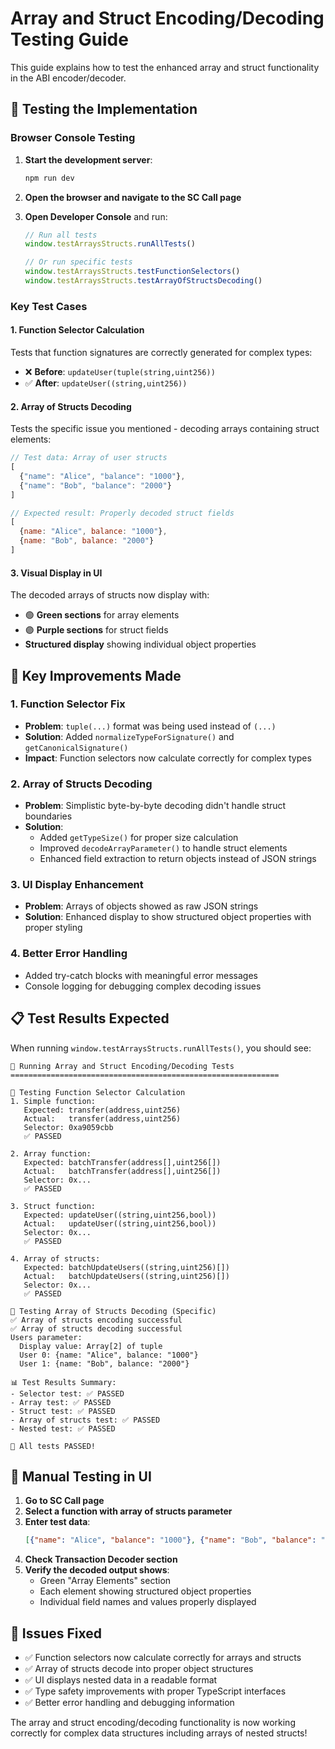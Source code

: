 # Array and Struct Encoding/Decoding Testing Guide

This guide explains how to test the enhanced array and struct functionality in the ABI encoder/decoder.

## 🧪 Testing the Implementation

### Browser Console Testing

1. **Start the development server**:
   ```bash
   npm run dev
   ```

2. **Open the browser and navigate to the SC Call page**

3. **Open Developer Console** and run:
   ```javascript
   // Run all tests
   window.testArraysStructs.runAllTests()
   
   // Or run specific tests
   window.testArraysStructs.testFunctionSelectors()
   window.testArraysStructs.testArrayOfStructsDecoding()
   ```

### Key Test Cases

#### 1. Function Selector Calculation
Tests that function signatures are correctly generated for complex types:

- ❌ **Before**: `updateUser(tuple(string,uint256))`
- ✅ **After**: `updateUser((string,uint256))`

#### 2. Array of Structs Decoding
Tests the specific issue you mentioned - decoding arrays containing struct elements:

```javascript
// Test data: Array of user structs
[
  {"name": "Alice", "balance": "1000"},
  {"name": "Bob", "balance": "2000"}
]

// Expected result: Properly decoded struct fields
[
  {name: "Alice", balance: "1000"},
  {name: "Bob", balance: "2000"}
]
```

#### 3. Visual Display in UI
The decoded arrays of structs now display with:
- 🟢 **Green sections** for array elements
- 🟣 **Purple sections** for struct fields  
- **Structured display** showing individual object properties

## 🔧 Key Improvements Made

### 1. Function Selector Fix
- **Problem**: `tuple(...)` format was being used instead of `(...)`
- **Solution**: Added `normalizeTypeForSignature()` and `getCanonicalSignature()`
- **Impact**: Function selectors now calculate correctly for complex types

### 2. Array of Structs Decoding
- **Problem**: Simplistic byte-by-byte decoding didn't handle struct boundaries
- **Solution**: 
  - Added `getTypeSize()` for proper size calculation
  - Improved `decodeArrayParameter()` to handle struct elements
  - Enhanced field extraction to return objects instead of JSON strings

### 3. UI Display Enhancement
- **Problem**: Arrays of objects showed as raw JSON strings
- **Solution**: Enhanced display to show structured object properties with proper styling

### 4. Better Error Handling
- Added try-catch blocks with meaningful error messages
- Console logging for debugging complex decoding issues

## 📋 Test Results Expected

When running `window.testArraysStructs.runAllTests()`, you should see:

```
🚀 Running Array and Struct Encoding/Decoding Tests
============================================================

🧪 Testing Function Selector Calculation
1. Simple function:
   Expected: transfer(address,uint256)
   Actual:   transfer(address,uint256)
   Selector: 0xa9059cbb
   ✅ PASSED

2. Array function:
   Expected: batchTransfer(address[],uint256[])
   Actual:   batchTransfer(address[],uint256[])
   Selector: 0x...
   ✅ PASSED

3. Struct function:
   Expected: updateUser((string,uint256,bool))
   Actual:   updateUser((string,uint256,bool))
   Selector: 0x...
   ✅ PASSED

4. Array of structs:
   Expected: batchUpdateUsers((string,uint256)[])
   Actual:   batchUpdateUsers((string,uint256)[])
   Selector: 0x...
   ✅ PASSED

🧪 Testing Array of Structs Decoding (Specific)
✅ Array of structs encoding successful
✅ Array of structs decoding successful
Users parameter:
  Display value: Array[2] of tuple
  User 0: {name: "Alice", balance: "1000"}
  User 1: {name: "Bob", balance: "2000"}

📊 Test Results Summary:
- Selector test: ✅ PASSED
- Array test: ✅ PASSED  
- Struct test: ✅ PASSED
- Array of structs test: ✅ PASSED
- Nested test: ✅ PASSED

🎉 All tests PASSED!
```

## 🎯 Manual Testing in UI

1. **Go to SC Call page**
2. **Select a function with array of structs parameter**
3. **Enter test data**:
   ```json
   [{"name": "Alice", "balance": "1000"}, {"name": "Bob", "balance": "2000"}]
   ```
4. **Check Transaction Decoder section**
5. **Verify the decoded output shows**:
   - Green "Array Elements" section
   - Each element showing structured object properties
   - Individual field names and values properly displayed

## 🐛 Issues Fixed

- ✅ Function selectors now calculate correctly for arrays and structs
- ✅ Array of structs decode into proper object structures
- ✅ UI displays nested data in a readable format
- ✅ Type safety improvements with proper TypeScript interfaces
- ✅ Better error handling and debugging information

The array and struct encoding/decoding functionality is now working correctly for complex data structures including arrays of nested structs!